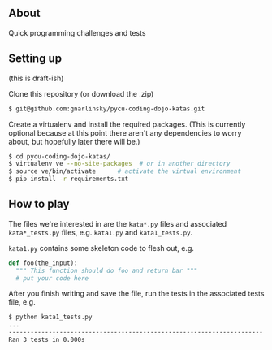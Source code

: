 ## About 

Quick programming challenges and tests

## Setting up
(this is draft-ish)

Clone this repository (or download the .zip)

``` bash
$ git@github.com:gnarlinsky/pycu-coding-dojo-katas.git
```

Create a virtualenv and install the required packages. 
(This is currently optional because at this point there aren't any dependencies to worry about, but hopefully later there will be.)

``` bash
$ cd pycu-coding-dojo-katas/
$ virtualenv ve --no-site-packages  # or in another directory
$ source ve/bin/activate      # activate the virtual environment
$ pip install -r requirements.txt
```

## How to play
The files we're interested in are the `kata*.py` files and associated `kata*_tests.py` files, e.g. `kata1.py` and `kata1_tests.py`.

`kata1.py` contains some skeleton code to flesh out, e.g. 

``` python
def foo(the_input):
  """ This function should do foo and return bar """
  # put your code here
```

After you finish writing and save the file, run the tests in the associated tests file, e.g. 

``` bash
$ python kata1_tests.py 
...
----------------------------------------------------------------------
Ran 3 tests in 0.000s
```
